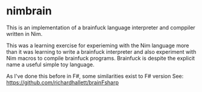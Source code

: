 # nimbrain

This is an implementation of a brainfuck language interpreter and comppiler written in Nim.

This was a learning exercise for experieming with the Nim language more than it was learning to write a brainfuck interpreter and also experiment with Nim macros to compile brainfuck programs.
Brainfuck is despite the explicit name a useful simple toy language.

As I've done this before in F#, some similarities exist to F# version
See: https://github.com/richardhallett/brainFsharp
